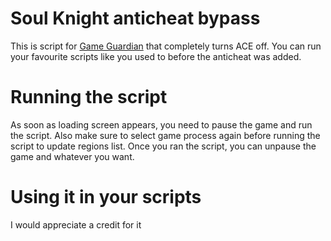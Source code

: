# Soul Knight anticheat bypass
This is script for [Game Guardian](https://gameguardian.net/forum/files/file/2-gameguardian/) that completely turns ACE off. You can run your favourite scripts like you used to before the anticheat was added. 
# Running the script
As soon as loading screen appears, you need to pause the game and run the script. Also make sure to select game process again before running the script to update regions list. Once you ran the script, you can unpause the game and whatever you want.
# Using it in your scripts
I would appreciate a credit for it
